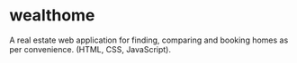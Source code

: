 # wealthome
 A real estate web application for finding, comparing and booking homes as per convenience. (HTML, CSS, JavaScript).
